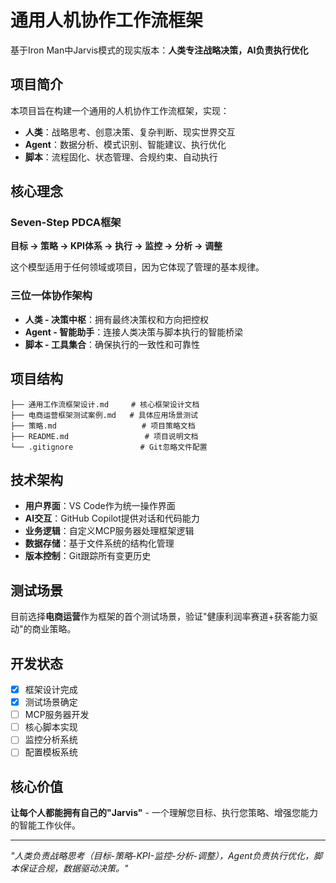 # 通用人机协作工作流框架

基于Iron Man中Jarvis模式的现实版本：**人类专注战略决策，AI负责执行优化**

## 项目简介

本项目旨在构建一个通用的人机协作工作流框架，实现：
- **人类**：战略思考、创意决策、复杂判断、现实世界交互
- **Agent**：数据分析、模式识别、智能建议、执行优化  
- **脚本**：流程固化、状态管理、合规约束、自动执行

## 核心理念

### Seven-Step PDCA框架
**目标 → 策略 → KPI体系 → 执行 → 监控 → 分析 → 调整**

这个模型适用于任何领域或项目，因为它体现了管理的基本规律。

### 三位一体协作架构
- **人类 - 决策中枢**：拥有最终决策权和方向把控权
- **Agent - 智能助手**：连接人类决策与脚本执行的智能桥梁
- **脚本 - 工具集合**：确保执行的一致性和可靠性

## 项目结构

```
├── 通用工作流框架设计.md     # 核心框架设计文档
├── 电商运营框架测试案例.md   # 具体应用场景测试
├── 策略.md                   # 项目策略文档
├── README.md                 # 项目说明文档
└── .gitignore               # Git忽略文件配置
```

## 技术架构

- **用户界面**：VS Code作为统一操作界面
- **AI交互**：GitHub Copilot提供对话和代码能力
- **业务逻辑**：自定义MCP服务器处理框架逻辑
- **数据存储**：基于文件系统的结构化管理
- **版本控制**：Git跟踪所有变更历史

## 测试场景

目前选择**电商运营**作为框架的首个测试场景，验证"健康利润率赛道+获客能力驱动"的商业策略。

## 开发状态

- [x] 框架设计完成
- [x] 测试场景确定  
- [ ] MCP服务器开发
- [ ] 核心脚本实现
- [ ] 监控分析系统
- [ ] 配置模板系统

## 核心价值

**让每个人都能拥有自己的"Jarvis"** - 一个理解您目标、执行您策略、增强您能力的智能工作伙伴。

---

*"人类负责战略思考（目标-策略-KPI-监控-分析-调整），Agent负责执行优化，脚本保证合规，数据驱动决策。"*